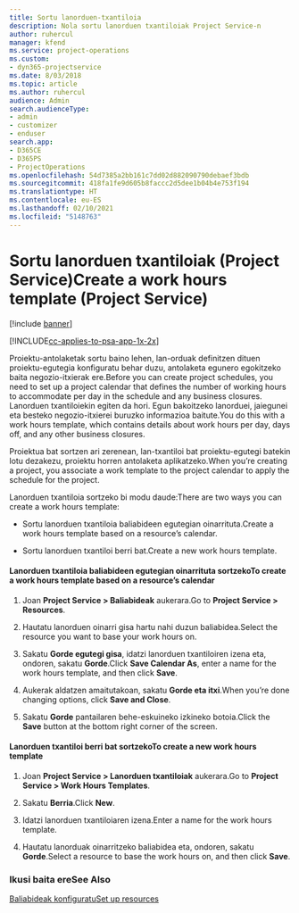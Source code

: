 ```yaml
---
title: Sortu lanorduen-txantiloia
description: Nola sortu lanorduen txantiloiak Project Service-n
author: ruhercul
manager: kfend
ms.service: project-operations
ms.custom:
- dyn365-projectservice
ms.date: 8/03/2018
ms.topic: article
ms.author: ruhercul
audience: Admin
search.audienceType:
- admin
- customizer
- enduser
search.app:
- D365CE
- D365PS
- ProjectOperations
ms.openlocfilehash: 54d7385a2bb161c7dd02d882090790debaef3bdb
ms.sourcegitcommit: 418fa1fe9d605b8faccc2d5dee1b04b4e753f194
ms.translationtype: HT
ms.contentlocale: eu-ES
ms.lasthandoff: 02/10/2021
ms.locfileid: "5148763"
---
```

# <a name="create-a-work-hours-template-project-service"></a><span data-ttu-id="1b52f-103">Sortu lanorduen txantiloiak (Project Service)</span><span class="sxs-lookup"><span data-stu-id="1b52f-103">Create a work hours template (Project Service)</span></span>

[!include [banner](../includes/psa-now-project-operations.md)]

[!INCLUDE[cc-applies-to-psa-app-1x-2x](../includes/cc-applies-to-psa-app-1x-2x.md)]

<span data-ttu-id="1b52f-104">Proiektu-antolaketak sortu baino lehen, lan-orduak definitzen dituen proiektu-egutegia konfiguratu behar duzu, antolaketa egunero egokitzeko baita negozio-itxierak ere.</span><span class="sxs-lookup"><span data-stu-id="1b52f-104">Before you can create project schedules, you need to set up a project calendar that defines the number of working hours to accommodate per day in the schedule and any business closures.</span></span> <span data-ttu-id="1b52f-105">Lanorduen txantiloiekin egiten da hori. Egun bakoitzeko lanorduei, jaiegunei eta besteko negozio-itxierei buruzko informazioa baitute.</span><span class="sxs-lookup"><span data-stu-id="1b52f-105">You do this with a work hours template, which contains details about work hours per day, days off, and any other business closures.</span></span>  
  
 <span data-ttu-id="1b52f-106">Proiektua bat sortzen ari zerenean, lan-txantiloi bat proiektu-egutegi batekin lotu dezakezu, proiektu horren antolaketa aplikatzeko.</span><span class="sxs-lookup"><span data-stu-id="1b52f-106">When you’re creating a project, you associate a work template to the project calendar to apply the schedule for the project.</span></span>  
  
 <span data-ttu-id="1b52f-107">Lanorduen txantiloia sortzeko bi modu daude:</span><span class="sxs-lookup"><span data-stu-id="1b52f-107">There are two ways you can create a work hours template:</span></span>  
  
-   <span data-ttu-id="1b52f-108">Sortu lanorduen txantiloia baliabideen egutegian oinarrituta.</span><span class="sxs-lookup"><span data-stu-id="1b52f-108">Create a work hours template based on a resource’s calendar.</span></span>  
  
-   <span data-ttu-id="1b52f-109">Sortu lanorduen txantiloi berri bat.</span><span class="sxs-lookup"><span data-stu-id="1b52f-109">Create a new work hours template.</span></span>  
  
#### <a name="to-create-a-work-hours-template-based-on-a-resources-calendar"></a><span data-ttu-id="1b52f-110">Lanorduen txantiloia baliabideen egutegian oinarrituta sortzeko</span><span class="sxs-lookup"><span data-stu-id="1b52f-110">To create a work hours template based on a resource’s calendar</span></span>  
  
1.  <span data-ttu-id="1b52f-111">Joan **Project Service > Baliabideak** aukerara.</span><span class="sxs-lookup"><span data-stu-id="1b52f-111">Go to **Project Service > Resources**.</span></span>  
  
2.  <span data-ttu-id="1b52f-112">Hautatu lanorduen oinarri gisa hartu nahi duzun baliabidea.</span><span class="sxs-lookup"><span data-stu-id="1b52f-112">Select the resource you want to base your work hours on.</span></span>  
  
3.  <span data-ttu-id="1b52f-113">Sakatu **Gorde egutegi gisa**, idatzi lanorduen txantiloiren izena eta, ondoren, sakatu **Gorde**.</span><span class="sxs-lookup"><span data-stu-id="1b52f-113">Click **Save Calendar As**, enter a name for the work hours template, and then click **Save**.</span></span>  
  
4.  <span data-ttu-id="1b52f-114">Aukerak aldatzen amaitutakoan, sakatu **Gorde eta itxi**.</span><span class="sxs-lookup"><span data-stu-id="1b52f-114">When you’re done changing options, click **Save and Close**.</span></span>  
  
5.  <span data-ttu-id="1b52f-115">Sakatu **Gorde** pantailaren behe-eskuineko izkineko botoia.</span><span class="sxs-lookup"><span data-stu-id="1b52f-115">Click the **Save** button at the bottom right corner of the screen.</span></span>  
  
#### <a name="to-create-a-new-work-hours-template"></a><span data-ttu-id="1b52f-116">Lanorduen txantiloi berri bat sortzeko</span><span class="sxs-lookup"><span data-stu-id="1b52f-116">To create a new work hours template</span></span>  
  
1.  <span data-ttu-id="1b52f-117">Joan **Project Service > Lanorduen txantiloiak** aukerara.</span><span class="sxs-lookup"><span data-stu-id="1b52f-117">Go to **Project Service > Work Hours Templates**.</span></span>  
  
2.  <span data-ttu-id="1b52f-118">Sakatu **Berria**.</span><span class="sxs-lookup"><span data-stu-id="1b52f-118">Click **New**.</span></span>  
  
3.  <span data-ttu-id="1b52f-119">Idatzi lanorduen txantiloiaren izena.</span><span class="sxs-lookup"><span data-stu-id="1b52f-119">Enter a name for the work hours template.</span></span>  
  
4.  <span data-ttu-id="1b52f-120">Hautatu lanorduak oinarritzeko baliabidea eta, ondoren, sakatu **Gorde**.</span><span class="sxs-lookup"><span data-stu-id="1b52f-120">Select a resource to base the work hours on, and then click **Save**.</span></span>  
  
### <a name="see-also"></a><span data-ttu-id="1b52f-121">Ikusi baita ere</span><span class="sxs-lookup"><span data-stu-id="1b52f-121">See Also</span></span>  
 [<span data-ttu-id="1b52f-122">Baliabideak konfiguratu</span><span class="sxs-lookup"><span data-stu-id="1b52f-122">Set up resources</span></span>](../psa/set-up-resources.md)
